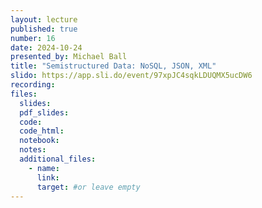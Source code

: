 ```yaml
---
layout: lecture
published: true
number: 16
date: 2024-10-24
presented_by: Michael Ball
title: "Semistructured Data: NoSQL, JSON, XML"
slido: https://app.sli.do/event/97xpJC4sqkLDUQMX5ucDW6
recording:
files:
  slides:
  pdf_slides:
  code:
  code_html:
  notebook:
  notes:
  additional_files:
    - name:
      link:
      target: #or leave empty
---
```

